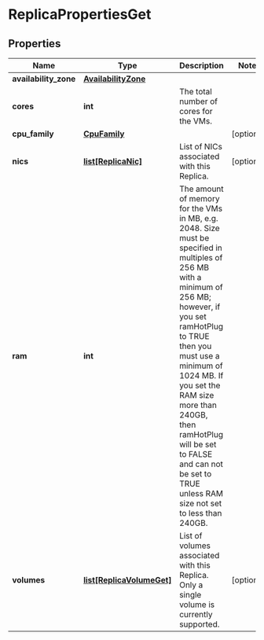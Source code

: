 # ReplicaPropertiesGet

## Properties
| Name | Type | Description | Notes |
| ------------ | ------------- | ------------- | ------------- |
| **availability_zone** | [**AvailabilityZone**](AvailabilityZone.md) |  |  |
| **cores** | **int** | The total number of cores for the VMs. |  |
| **cpu_family** | [**CpuFamily**](CpuFamily.md) |  | [optional]  |
| **nics** | [**list[ReplicaNic]**](ReplicaNic.md) | List of NICs associated with this Replica. | [optional]  |
| **ram** | **int** | The amount of memory for the VMs in MB, e.g. 2048. Size must be specified in multiples of 256 MB with a minimum of 256 MB; however, if you set ramHotPlug to TRUE then you must use a minimum of 1024 MB. If you set the RAM size more than 240GB, then ramHotPlug will be set to FALSE and can not be set to TRUE unless RAM size not set to less than 240GB. |  |
| **volumes** | [**list[ReplicaVolumeGet]**](ReplicaVolumeGet.md) | List of volumes associated with this Replica. Only a single volume is currently supported. | [optional]  |


